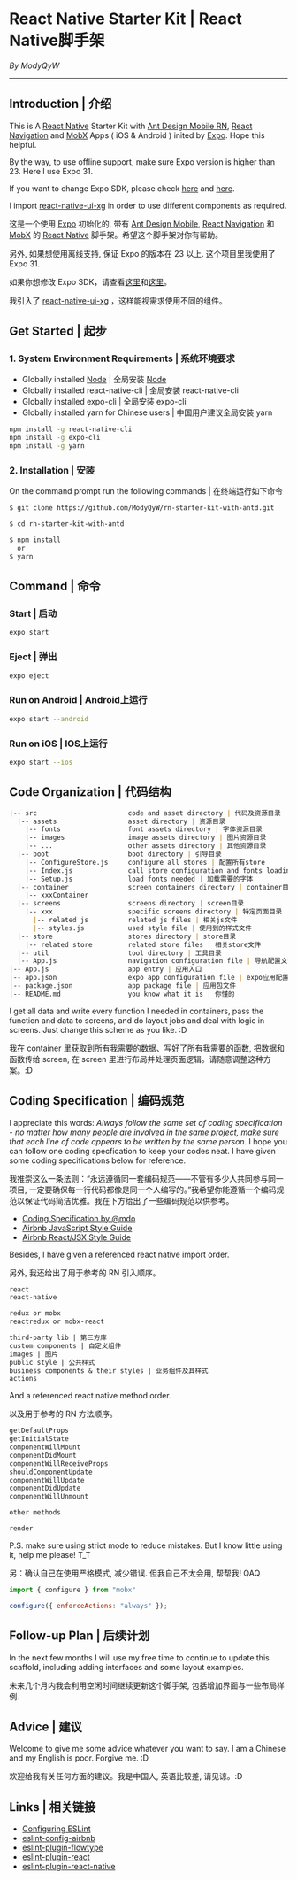 # React Native Starter Kit | React Native脚手架

*By ModyQyW*

---

## Introduction | 介绍

This is A [React Native](https://facebook.github.io/react-native/) Starter Kit with [Ant Design Mobile RN](https://rn.mobile.ant.design/docs/react/introduce), [React Navigation](https://reactnavigation.org/) and [MobX](https://github.com/mobxjs/mobx) Apps ( iOS & Android ) inited by [Expo](https://docs.expo.io/). Hope this helpful.

By the way, to use offline support, make sure Expo version is higher than 23. Here I use Expo 31.

If you want to change Expo SDK, please check [here](https://docs.expo.io/versions/v31.0.0/workflow/upgrading-expo-sdk-walkthrough) and [here](https://docs.expo.io/versions/v31.0.0/workflow/upgrading-expo).

I import [react-native-ui-xg](https://github.com/xgfe/react-native-ui-xg) in order to use different components as required.

这是一个使用 [Expo](https://docs.expo.io/) 初始化的, 带有 [Ant Design Mobile](https://mobile.ant.design/docs/react/introduce-cn), [React Navigation](https://reactnavigation.org/) 和 [MobX](https://github.com/mobxjs/mobx) 的 [React Native](https://reactnative.cn/) 脚手架。希望这个脚手架对你有帮助。

另外, 如果想使用离线支持, 保证 Expo 的版本在 23 以上. 这个项目里我使用了 Expo 31.

如果你想修改 Expo SDK，请查看[这里](https://docs.expo.io/versions/v31.0.0/workflow/upgrading-expo-sdk-walkthrough)和[这里](https://docs.expo.io/versions/v31.0.0/workflow/upgrading-expo)。

我引入了 [react-native-ui-xg](https://github.com/xgfe/react-native-ui-xg) ，这样能视需求使用不同的组件。

## Get Started | 起步

### 1. System Environment Requirements | 系统环境要求

- Globally installed [Node](https://nodejs.org/en/) | 全局安装 [Node](http://nodejs.cn/)
- Globally installed react-native-cli | 全局安装 react-native-cli
- Globally installed expo-cli | 全局安装 expo-cli
- Globally installed yarn for Chinese users | 中国用户建议全局安装 yarn

```sh
npm install -g react-native-cli
npm install -g expo-cli
npm install -g yarn
```

### 2. Installation | 安装

On the command prompt run the following commands | 在终端运行如下命令

```sh
$ git clone https://github.com/ModyQyW/rn-starter-kit-with-antd.git

$ cd rn-starter-kit-with-antd

$ npm install
  or
$ yarn
```

## Command | 命令

### Start | 启动

```sh
expo start
```

### Eject | 弹出

```sh
expo eject
```

### Run on Android | Android上运行

```sh
expo start --android
```

### Run on iOS | IOS上运行

```sh
expo start --ios
```

## Code Organization | 代码结构

```md
|-- src                       code and asset directory | 代码及资源目录
  |-- assets                  asset directory | 资源目录
    |-- fonts                 font assets directory | 字体资源目录
    |-- images                image assets directory | 图片资源目录
    |-- ...                   other assets directory | 其他资源目录
  |-- boot                    boot directory | 引导目录
    |-- ConfigureStore.js     configure all stores | 配置所有store
    |-- Index.js              call store configuration and fonts loading | 调用store配置和字体加载
    |-- Setup.js              load fonts needed | 加载需要的字体
  |-- container               screen containers directory | container目录
    |-- xxxContainer
  |-- screens                 screens directory | screen目录
    |-- xxx                   specific screens directory | 特定页面目录
      |-- related js          related js files | 相关js文件
      |-- styles.js           used style file | 使用到的样式文件
  |-- store                   stores directory | store目录
    |-- related store         related store files | 相关store文件
  |-- util                    tool directory | 工具目录
  |-- App.js                  navigation configuration file | 导航配置文件
|-- App.js                    app entry | 应用入口
|-- app.json                  expo app configuration file | expo应用配置文件
|-- package.json              app package file | 应用包文件
|-- README.md                 you know what it is | 你懂的
```

I get all data and write every function I needed in containers, pass the function and data to screens, and do layout jobs and deal with logic in screens. Just change this scheme as you like. :D

我在 container 里获取到所有我需要的数据、写好了所有我需要的函数, 把数据和函数传给 screen, 在 screen 里进行布局并处理页面逻辑。请随意调整这种方案。:D

## Coding Specification | 编码规范

I appreciate this words: *Always follow the same set of coding specification - no matter how many people are involved in the same project, make sure that each line of code appears to be written by the same person.* I hope you can follow one coding specfication to keep your codes neat. I have given some coding specifications below for reference.

我推崇这么一条法则：“永远遵循同一套编码规范——不管有多少人共同参与同一项目, 一定要确保每一行代码都像是同一个人编写的。”我希望你能遵循一个编码规范以保证代码简洁优雅。我在下方给出了一些编码规范以供参考。

- [Coding Specification by @mdo](https://codeguide.bootcss.com/)
- [Airbnb JavaScript Style Guide](https://github.com/airbnb/javascript)
- [Airbnb React/JSX Style Guide](https://github.com/airbnb/javascript/tree/master/react)

Besides, I have given a referenced react native import order.

另外, 我还给出了用于参考的 RN 引入顺序。

```md
react
react-native

redux or mobx
reactredux or mobx-react

third-party lib | 第三方库
custom components | 自定义组件
images | 图片
public style | 公共样式
business components & their styles | 业务组件及其样式
actions
```

And a referenced react native method order.

以及用于参考的 RN 方法顺序。

```md
getDefaultProps
getInitialState
componentWillMount
componentDidMount
componentWillReceiveProps
shouldComponentUpdate
componentWillUpdate
componentDidUpdate
componentWillUnmount

other methods

render
```

P.S. make sure using strict mode to reduce mistakes. But I know little using it, help me please! T_T

另：确认自己在使用严格模式, 减少错误. 但我自己不太会用, 帮帮我! QAQ

```js
import { configure } from "mobx"

configure({ enforceActions: "always" });
```

## Follow-up Plan | 后续计划

In the next few months I will use my free time to continue to update this scaffold, including adding interfaces and some layout examples.

未来几个月内我会利用空闲时间继续更新这个脚手架, 包括增加界面与一些布局样例.

## Advice | 建议

Welcome to give me some advice whatever you want to say. I am a Chinese and my English is poor. Forgive me. :D

欢迎给我有关任何方面的建议。我是中国人, 英语比较差, 请见谅。:D

## Links | 相关链接

- [Configuring ESLint](https://eslint.org/)
- [eslint-config-airbnb](https://www.npmjs.com/package/eslint-config-airbnb)
- [eslint-plugin-flowtype](https://www.npmjs.com/package/eslint-plugin-flowtype)
- [eslint-plugin-react](https://www.npmjs.com/package/eslint-plugin-react)
- [eslint-plugin-react-native](https://www.npmjs.com/package/eslint-plugin-react-native)